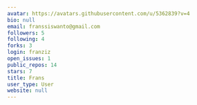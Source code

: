 ```yaml
---
avatar: https://avatars.githubusercontent.com/u/5362839?v=4
bio: null
email: franssiswanto@gmail.com
followers: 5
following: 4
forks: 3
login: franziz
open_issues: 1
public_repos: 14
stars: 7
title: Frans
user_type: User
website: null
---
```

